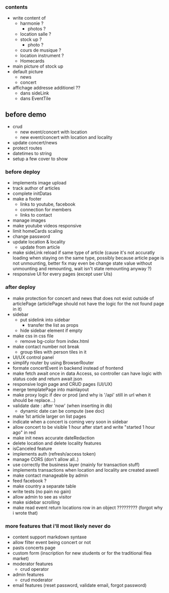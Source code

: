 ### contents

- write content of
  - harmonie ?
    - photos ?
  - location salle ?
  - stock up ?
    - photo ?
  - cours de musique ?
  - location instrument ?
  - Homecards
- main picture of stock up
- default picture
  - news
  - concert
- affichage addresse additionel ??
  - dans sideLink
  - dans EventTile

## before demo

- crud
  - new event/concert with location
  - new event/concert with location and locality
- update concert/news
- protect routes
- datetimes to string
- setup a few cover to show

### before deploy

- implements image upload
- track author of articles
- complete initDatas
- make a footer
  - links to youtube, facebook
  - connection for members
  - links to contact
- manage images
- make youtube videos responsive
- limit homeCards scaling
- change password
- update location & locality
  - update from article
- make sideLink reload if same type of article (cause it's not accuratly loading when staying on the same type, possibly because article page is not unmounting, better fix may even be change state value without unmounting and remounting, wait isn't state remounting anyway ?)
- responsive UI for every pages (except user UIs)

### after deploy

- make protection for concert and news that does not exist outside of articlePage (articlePage should not have the logic for the not found page in it)
- sidebar
  - put sidelink into sidebar
    - transfer the list as props
  - hide sidebar element if empty
- make css in css file
  - remove bg-color from index.html
- make contact number not break
  - group tiles with person tiles in it
- UI/UX control panel
- simplify router by using BrowserRouter
- formate concertEvent in backend instead of frontend
- make fetch await once in data Access, so controller can have logic with status code and return await json
- responsive login page and CRUD pages (UI/UX)
- merge templatePage into mainlayout
- make proxy logic if dev or prod (and why is '/api' still in url when it should be replace...)
- validate date : after 'now' (when inserting in db)
  - dynamic date can be compute (see doc)
- make 1st article larger on list pages
- indicate when a concert is coming very soon in sidebar
- allow concert to be visible 1 hour after start and write "started 1 hour ago" in red
- make init news accurate dateRedaction
- delete location and delete locality features
- isCanceled feature
- implements auth (refresh/access token)
- manage CORS (don't allow all..)
- use correctly the business layer (mainly for transaction stuff)
- implements transactions when location and locality are created aswell
- make contact manageable by admin
- feed facebook ?
- make country a separate table
- write tests (no pain no gain)
- allow admin to see as visitor
- make sidebar scrolling
- make read event return locations row in an object ????????? (forgot why i wrote that)

### more features that i'll most likely never do

- content support markdown syntaxe
- allow filter event being concert or not
- pasts concerts page
- custom form (inscription for new students or for the traditional flea market)
- moderator features
  - crud operator
- admin features
  - crud moderator
- email features (reset password, validate email, forgot password)